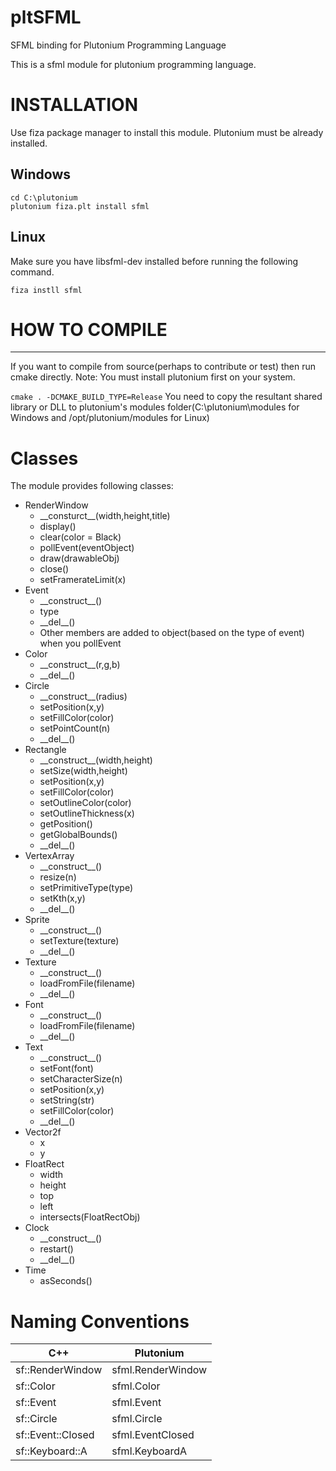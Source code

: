# pltSFML
SFML binding for Plutonium Programming Language

This is a sfml module for plutonium programming language.
# INSTALLATION
  Use fiza package manager to install this module. Plutonium must be already installed.
  ## Windows
    cd C:\plutonium
    plutonium fiza.plt install sfml
  
  ## Linux
  Make sure you have libsfml-dev installed before running the following command.
    
    fiza instll sfml

# HOW TO COMPILE
-----------------
 If you want to compile from source(perhaps to contribute or test) then run cmake directly.
 Note: You must install plutonium first on your system.
 
   ```cmake . -DCMAKE_BUILD_TYPE=Release```
 You need to copy the resultant shared library or DLL to plutonium's modules folder(C:\plutonium\modules for Windows
  and /opt/plutonium/modules for Linux)
 # Classes
 The module provides following classes:
 - RenderWindow
   - \_\_consturct\_\_(width,height,title)
   - display()
   - clear(color = Black)
   - pollEvent(eventObject)
   - draw(drawableObj)
   - close()
   - setFramerateLimit(x)
 - Event
   - \_\_construct\_\_()
   - type
   - \_\_del\_\_()
   - Other members are added to object(based on the type of event) when you pollEvent
 - Color
   - \_\_construct\_\_(r,g,b)
   - \_\_del\_\_()
 - Circle
   - \_\_construct\_\_(radius)
   - setPosition(x,y)
   - setFillColor(color)
   - setPointCount(n)
   - \_\_del\_\_()
 - Rectangle
   - \_\_construct\_\_(width,height)
   - setSize(width,height)
   - setPosition(x,y)
   - setFillColor(color)
   - setOutlineColor(color)
   - setOutlineThickness(x)
   - getPosition()
   - getGlobalBounds()
   - \_\_del\_\_()
 - VertexArray
   - \_\_construct\_\_()
   - resize(n)
   - setPrimitiveType(type)
   - setKth(x,y)
   - \_\_del\_\_()
 - Sprite
   - \_\_construct\_\_()
   - setTexture(texture)
   - \_\_del\_\_()
 - Texture
   - \_\_construct\_\_()
   - loadFromFile(filename)
   - \_\_del\_\_()
 - Font
   - \_\_construct\_\_()
   - loadFromFile(filename)
   - \_\_del\_\_()
 - Text
   - \_\_construct\_\_()
   - setFont(font)
   - setCharacterSize(n)
   - setPosition(x,y)
   - setString(str)
   - setFillColor(color)
   - \_\_del\_\_()
 - Vector2f
   - x
   - y
 - FloatRect
   - width
   - height
   - top
   - left
   - intersects(FloatRectObj)
 - Clock
   - \_\_construct\_\_()
   - restart()
   - \_\_del\_\_()
 - Time
   - asSeconds()
 # Naming Conventions
 | C++   | Plutonium |
 | ----- | --------- |
 |sf::RenderWindow|sfml.RenderWindow|
 |sf::Color|sfml.Color|
 |sf::Event|sfml.Event|
 |sf::Circle|sfml.Circle|
 |sf::Event::Closed| sfml.EventClosed|
 |sf::Keyboard::A|sfml.KeyboardA|
 
